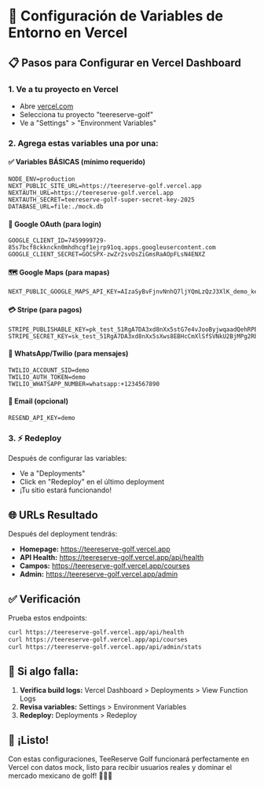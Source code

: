 # 🚀 Configuración de Variables de Entorno en Vercel

## 📋 Pasos para Configurar en Vercel Dashboard

### 1. Ve a tu proyecto en Vercel
- Abre [vercel.com](https://vercel.com)
- Selecciona tu proyecto "teereserve-golf"
- Ve a "Settings" > "Environment Variables"

### 2. Agrega estas variables una por una:

#### ✅ Variables BÁSICAS (mínimo requerido)
```env
NODE_ENV=production
NEXT_PUBLIC_SITE_URL=https://teereserve-golf.vercel.app
NEXTAUTH_URL=https://teereserve-golf.vercel.app
NEXTAUTH_SECRET=teereserve-golf-super-secret-key-2025
DATABASE_URL=file:./mock.db
```

#### 🔑 Google OAuth (para login)
```env
GOOGLE_CLIENT_ID=7459999729-85s7bcf8ckknckn0mhdhcgf1ejrp91oq.apps.googleusercontent.com
GOOGLE_CLIENT_SECRET=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
```

#### 🗺️ Google Maps (para mapas)
```env
NEXT_PUBLIC_GOOGLE_MAPS_API_KEY=AIzaSyBvFjnvNnhQ7ljYQmLzQzJ3XlK_demo_key
```

#### 💳 Stripe (para pagos)
```env
STRIPE_PUBLISHABLE_KEY=pk_test_51RgA7DA3xd8nXx5stG7e4vJooByjwqaadQehRPEP5QKZaiujCsZr6ZuRuyiCm4cCjCKiYFrdvqfcw4KhEDkQgCF100SfCqvEjo
STRIPE_SECRET_KEY=sk_test_51RgA7DA3xd8nXx5sXws8EBHcCmXlSfSVNkU2BjMPg2RbVszCXDn80sKTzJqy2D6aGsjq17tQN62mPVxCGrqmswzY00eWyRDsu9
```

#### 📱 WhatsApp/Twilio (para mensajes)
```env
TWILIO_ACCOUNT_SID=demo
TWILIO_AUTH_TOKEN=demo
TWILIO_WHATSAPP_NUMBER=whatsapp:+1234567890
```

#### 📧 Email (opcional)
```env
RESEND_API_KEY=demo
```

### 3. ⚡ Redeploy
Después de configurar las variables:
- Ve a "Deployments"
- Click en "Redeploy" en el último deployment
- ¡Tu sitio estará funcionando!

## 🌐 URLs Resultado

Después del deployment tendrás:
- **Homepage:** https://teereserve-golf.vercel.app
- **API Health:** https://teereserve-golf.vercel.app/api/health
- **Campos:** https://teereserve-golf.vercel.app/courses
- **Admin:** https://teereserve-golf.vercel.app/admin

## ✅ Verificación

Prueba estos endpoints:
```bash
curl https://teereserve-golf.vercel.app/api/health
curl https://teereserve-golf.vercel.app/api/courses
curl https://teereserve-golf.vercel.app/api/admin/stats
```

## 🔧 Si algo falla:

1. **Verifica build logs:** Vercel Dashboard > Deployments > View Function Logs
2. **Revisa variables:** Settings > Environment Variables
3. **Redeploy:** Deployments > Redeploy

## 🚀 ¡Listo!

Con estas configuraciones, TeeReserve Golf funcionará perfectamente en Vercel con datos mock, listo para recibir usuarios reales y dominar el mercado mexicano de golf! 🏌️‍♂️⛳
